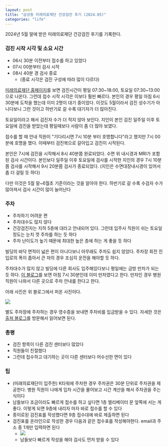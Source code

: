 ```yaml
---
layout: post
title: "삼성동 미래의료재단 건강검진 후기 (2024.05)"
categories: "life"
---
```


2024년 5월 말에 받은 미래의료재단 건강검진 후기를 기록한다.

### 검진 시작 시각 및 소요 시간

- 06시 30분 이전부터 접수를 하고 있었다
- 07시 00분부터 검사 시작
- 08시 40분 경 검사 종료
  - (종료 시각은 검진 구성에 따라 많이 다르다)

[미래의료재단 홈페이지](https://mrhealth.co.kr/)를 보면 검진시간이 평일 07:30~18:00, 토요일 07:30~13:00으로 나온다. 그런데 접수 시작 시각은 이보다 훨씬 빠르다. 본인의 경우 평일 아침 6시 30분에 도착을 했는데 이미 2명이 대기 중이었다. 이것도 5월이라서 검진 성수기가 아니다보니 그런 것이고 하반기로 갈 수록 대기자가 더 많아진다.

토요일이라고 해서 검진자 수가 더 적지 않아 보인다. 지인이 본인 검진 일주일 이후 토요일에 검진을 받았는데 평일때보다 사람이 좀 더 많아 보였다.

접수를 할 때 안내 직원이 "기다리시면 7시 10분 부터 호명합니다"라고 했지만 7시 00분에 호명을 했다. 이때부터 검진복으로 갈아입고 검진이 시작된다.

본인은 7시에 검진을 시작해서 8시 40분쯤 완료되었다. 수면 위 내시경과 MRI가 포함된 검사 시간이다. 본인보다 일주일 이후 토요일에 검사를 시작한 지인의 경우 7시 10분쯤 검사를 시작해서 9시 20분쯤 검사가 종료되었다. (지인은 수면대장내시경이 있어서 좀 더 걸릴 듯 하다)

다만 이것은 5월 말~6월초 기준이라는 것을 알아야 한다. 하반기로 갈 수록 수검자 수가 많아져서 검사 시간이 많이 늘어난다

### 주차

- 주차하기 어려운 편
- 주차대수도 많지 않다
- 건강검진자는 지하 5층에 대라고 안내되어 있다. 그런데 입주사 직원이 쉬는 토요일 정도는 눈치 껏 주차를 하는 듯 하다
- 주차 난이도가 높기 때문에 최대한 높은 층에 하는 게 좋을 듯 하다

빌딩의 바닥 면적이 넓은 편이 아니다보니 아무래도 주차도 쉽지 않았다. 주차장 회전 진입로의 폭이 좁아서 큰 차의 경우 조심히 운전을 해야할 듯 하다.

주차대수가 많지 않고 빌딩에 다른 회사도 입주해있다보니 평일에는 금방 만차가 되는 듯 하다. [이 블로그](https://pa3819.tistory.com/entry/%EB%AF%B8%EB%9E%98%EC%9D%98%EB%A3%8C%EC%9E%AC%EB%8B%A8-%EA%B1%B4%EA%B0%95%EA%B2%80%EC%A7%84%EA%B3%BC-%EC%A3%BC%EC%B0%A8-%ED%9B%84%EA%B8%B0)를 보면 아침 7시 30분인데 이미 만차였다고 한다. 만차인 경우 병원 직원이 나와서 다른 곳으로 주차 안내를 한다고 한다.

아래 사진은 위 블로그에서 퍼온 사진이다.

<img src="https://i.imgur.com/zGPCBFc.png" />

별도 주차장에 주차하는 경우 영수증을 보내면 주차비를 입금받을 수 있다. 자세한 것은 [출처 블로그](https://pa3819.tistory.com/entry/%EB%AF%B8%EB%9E%98%EC%9D%98%EB%A3%8C%EC%9E%AC%EB%8B%A8-%EA%B1%B4%EA%B0%95%EA%B2%80%EC%A7%84%EA%B3%BC-%EC%A3%BC%EC%B0%A8-%ED%9B%84%EA%B8%B0)를 방문해서 읽어보면 된다.

### 총평

- 검진 항목이 다른 검진 센터보다 많았다
- 직원들이 친절했다
- 그런데 접수하고 대기하는 곳이 다른 센터보다 어수선한 면이 있다

### 팁

- (미래의료재단이 입주한) K타워에 주차한 경우 주차권은 30분 단위로 주차권을 제공한다. 병원 직원이 나에게 입차 시간을 물어보고 시간 계산을 해서 주차권을 주는 식이다
- 남들보다 조금이라도 빠르게 접수를 하고 싶다면 1층 엘리베이터 문 앞쪽에 서는 게 좋다. 이렇게 되면 9층에 내리자 마자 바로 접수를 할 수 있다
- 종이로된 검진표를 작성했다면 9층 접수대에 바로 제출하면 된다
- 검진표를 온라인으로 작성한 경우 다음과 같은 접수표를 작성해야한다. email과 주소 중 1개만 입력하면 된다
  - <img src='https://i.imgur.com/RcFhYrf.png'/>
  - 남들보다 빠르게 작성을 해야 검사도 먼저 받을 수 있다
